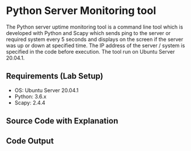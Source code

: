 # Python Server Monitoring tool

The Python server uptime monitoring tool is a command line tool which is developed with Python and Scapy which sends ping to the server or required system every 5 seconds and displays on the screen if the server was up or down at specified time. The IP address of the server / system is specified in the code before execution. The tool run on Ubuntu Server 20.04.1.

## Requirements (Lab Setup)
- OS: Ubuntu Server 20.04.1
- Python: 3.6.x
- Scapy: 2.4.4


## Source Code with Explanation


## Code Output

